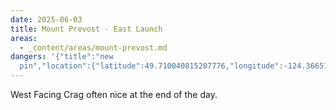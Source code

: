 ```yaml
---
date: 2025-06-03
title: Mount Prevost - East Launch
areas:
  - _content/areas/mount-prevost.md
dangers: '{"title":"new
  pin","location":{"latitude":49.710040815207776,"longitude":-124.36651792820818,"elevation":-16.36549643519078},"view":{"latitude":49.13897110246137,"longitude":-125.06673004972139,"height":454216.92473285686,"heading":359.99999999999994,"pitch":-90,"roll":0}}'
---
```

West Facing Crag often nice at the end of the day.